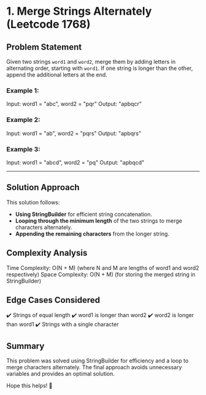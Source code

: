 # 1. Merge Strings Alternately (Leetcode 1768)

## Problem Statement

Given two strings `word1` and `word2`, merge them by adding letters in alternating order, starting with `word1`. If one string is longer than the other, append the additional letters at the end.

### Example 1:
Input: word1 = "abc", word2 = "pqr" Output: "apbqcr"

### Example 2:
Input: word1 = "ab", word2 = "pqrs" Output: "apbqrs"

### Example 3:
Input: word1 = "abcd", word2 = "pq" Output: "apbqcd"


---

## Solution Approach

This solution follows:
- **Using StringBuilder** for efficient string concatenation.
- **Looping through the minimum length** of the two strings to merge characters alternately.
- **Appending the remaining characters** from the longer string.

## Complexity Analysis
Time Complexity: O(N + M) (where N and M are lengths of word1 and word2 respectively)
Space Complexity: O(N + M) (for storing the merged string in StringBuilder)

## Edge Cases Considered
✔️ Strings of equal length
✔️ word1 is longer than word2
✔️ word2 is longer than word1
✔️ Strings with a single character

## Summary
This problem was solved using StringBuilder for efficiency and a loop to merge characters alternately. The final approach avoids unnecessary variables and provides an optimal solution.

Hope this helps! 🚀


